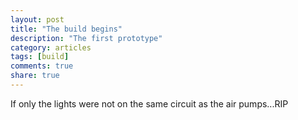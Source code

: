 ```yaml
---
layout: post
title: "The build begins"
description: "The first prototype"
category: articles
tags: [build]
comments: true
share: true
---
```


If only the lights were not on the same circuit as the air pumps...RIP

